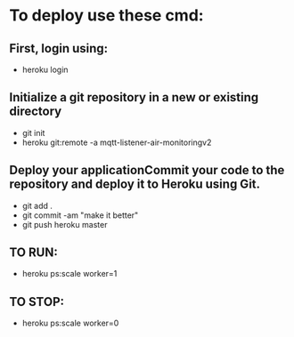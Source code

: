 # To deploy use these cmd:

## First, login using:
- heroku login

## Initialize a git repository in a new or existing directory
- git init
- heroku git:remote -a mqtt-listener-air-monitoringv2

## Deploy your applicationCommit your code to the repository and deploy it to Heroku using Git.
- git add .
- git commit -am "make it better"
- git push heroku master

## TO RUN:
- heroku ps:scale worker=1

## TO STOP:
- heroku ps:scale worker=0
